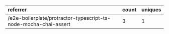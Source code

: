 | referrer                                                         | count | uniques |
| :--------------------------------------------------------------- | :---- | :------ |
| /e2e-boilerplate/protractor-typescript-ts-node-mocha-chai-assert | 3     | 1       |